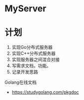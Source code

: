 # MyServer



# 计划

1. 实现Go分布式服务器
2. 实现C++分布式服务器
3. 实现服务器之间混合对接
4. 写需求文档，功能。
5. 记录开发思路






Golang在线文档

* https://studygolang.com/pkgdoc








